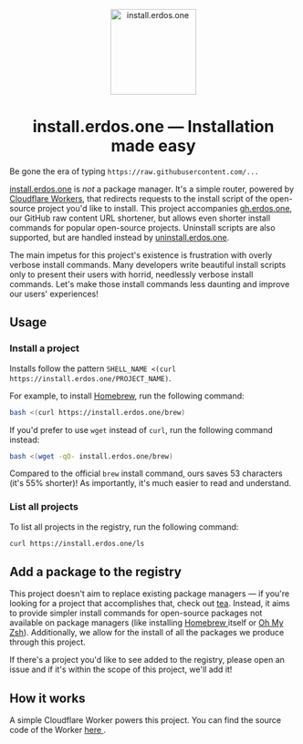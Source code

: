 <p align="center">
  <a href="https://github.com/erdos-one/install">
    <img alt="install.erdos.one" src="https://emojipedia-us.s3.amazonaws.com/source/microsoft-teams/337/rocket_1f680.png" width="150"/>
  </a>
</p>

<h1 align="center">install.erdos.one — Installation made easy</h1>

Be gone the era of typing `https://raw.githubusercontent.com/...`

[install.erdos.one](https://github.com/erdos-one/install) is *not* a package manager. It's a simple
router, powered by [Cloudflare Workers](https://workers.cloudflare.com/), that redirects requests to
the install script of the open-source project you'd like to install. This project accompanies
[gh.erdos.one](https://github.com/erdos-one/gh), our GitHub raw content URL shortener, but allows
even shorter install commands for popular open-source projects. Uninstall scripts are also
supported, but are handled instead by [uninstall.erdos.one](https://github.com/erdos-one/uninstall).

The main impetus for this project's existence is frustration with overly verbose install commands.
Many developers write beautiful install scripts only to present their users with horrid, needlessly
verbose install commands. Let's make those install commands less daunting and improve our users'
experiences!

## Usage

### Install a project

Installs follow the pattern `SHELL_NAME <(curl https://install.erdos.one/PROJECT_NAME)`.

For example, to install [Homebrew](https://brew.sh/), run the following command:

```bash
bash <(curl https://install.erdos.one/brew)
```

If you'd prefer to use `wget` instead of `curl`, run the following command instead:

```bash
bash <(wget -qO- install.erdos.one/brew)
```

Compared to the official `brew` install command, ours saves 53 characters (it's 55% shorter)! As
importantly, it's much easier to read and understand.

### List all projects

To list all projects in the registry, run the following command:

```bash
curl https://install.erdos.one/ls
```

## Add a package to the registry

This project doesn't aim to replace existing package managers — if you're looking for a project that
accomplishes that, check out [tea](https://tea.xyz). Instead, it aims to provide simpler install
commands for open-source packages not available on package managers (like installing [Homebrew
](https://brew.sh/) itself or [Oh My Zsh](https://ohmyz.sh/)). Additionally, we allow for the
install of all the packages we produce through this project.

If there's a project you'd like to see added to the registry, please open an issue and if it's
within the scope of this project, we'll add it!

## How it works

A simple Cloudflare Worker powers this project. You can find the source code of the Worker [here
](src/index.ts).
